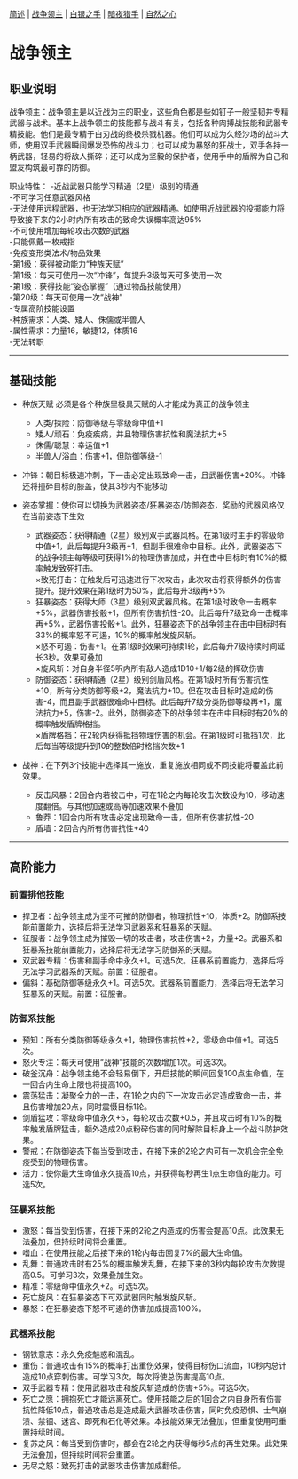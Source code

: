 [简述](README.md) | [战争领主](README-FIGHTER.md) | [白银之手](README-PALADIN.md) | [暗夜猎手](README-THIEF.md) | [自然之心](README-SHAMAN.md)
# 战争领主

## 职业说明
战争领主：战争领主是以近战为主的职业，这些角色都是些如钉子一般坚韧并专精武器与战术。基本上战争领主的技能都与战斗有关，包括各种肉搏战技能和武器专精技能。他们是最专精于白刃战的终极杀戮机器。他们可以成为久经沙场的战斗大师，使用双手武器瞬间爆发恐怖的战斗力；也可以成为暴怒的狂战士，双手各持一柄武器，轻易的将敌人撕碎；还可以成为坚毅的保护者，使用手中的盾牌为自己和盟友构筑最可靠的防御。  

职业特性：
-近战武器只能学习精通（2星）级别的精通  
-不可学习任意武器风格  
-无法使用远程武器，也无法学习相应的武器精通。如使用近战武器的投掷能力将导致接下来的2小时内所有攻击的致命失误概率高达95%  
-不可使用增加每轮攻击次数的武器  
-只能佩戴一枚戒指  
-免疫变形类法术/物品效果  
-第1级：获得被动能力“种族天赋”  
-第1级：每天可使用一次“冲锋”，每提升3级每天可多使用一次  
-第1级：获得技能“姿态掌握”（通过物品技能使用）  
-第20级：每天可使用一次“战神”  
-专属高阶技能设置  
-种族需求：人类、矮人、侏儒或半兽人  
-属性需求：力量16，敏捷12，体质16  
-无法转职

--- 
## 基础技能

- 种族天赋
必须是各个种族里极具天赋的人才能成为真正的战争领主
	- 人类/探险：防御等级与零级命中值+1
	- 矮人/顽石：免疫疾病，并且物理伤害抗性和魔法抗力+5
	- 侏儒/聪慧：幸运值+1
	- 半兽人/浴血：伤害+1，但防御等级-1

- 冲锋：朝目标极速冲刺，下一击必定出现致命一击，且武器伤害+20%。冲锋还将撞碎目标的膝盖，使其3秒内不能移动

- 姿态掌握：使你可以切换为武器姿态/狂暴姿态/防御姿态，奖励的武器风格仅在当前姿态下生效
	- 武器姿态：获得精通（2星）级别双手武器风格。在第1级时主手的零级命中值+1，此后每提升3级再+1，但副手很难命中目标。此外，武器姿态下的战争领主每等级可获得1%的物理伤害加成，并在击中目标时有10%的概率触发致死打击。  
		×致死打击：在触发后可迅速进行下次攻击，此次攻击将获得额外的伤害提升。提升效果在第1级时为50%，此后每升3级再+5%
	- 狂暴姿态：获得大师（3星）级别双武器风格。在第1级时致命一击概率+5%，武器伤害投骰+1，但所有伤害抗性-20。此后每升7级致命一击概率再+5%，武器伤害投骰+1。此外，狂暴姿态下的战争领主在击中目标时有33%的概率怒不可遏，10%的概率触发旋风斩。  
		×怒不可遏：伤害+1。在第1级时效果可持续1轮，此后每升7级持续时间延长3秒。效果可叠加  
		×旋风斩：对自身半径5呎内所有敌人造成1D10+1/每2级的挥砍伤害
	- 防御姿态：获得精通（2星）级别剑盾风格。在第1级时所有伤害抗性+10，所有分类防御等级+2，魔法抗力+10。但在攻击目标时造成的伤害-4，而且副手武器很难命中目标。此后每升7级分类防御等级再+1，魔法抗力+5，伤害-2。此外，防御姿态下的战争领主在击中目标时有20%的概率触发盾牌格挡。  
		×盾牌格挡：在2轮内获得抵挡物理伤害的机会。在第1级时可抵挡1次，此后每当等级提升到10的整数倍时格挡次数+1

- 战神：在下列3个技能中选择其一施放，重复施放相同或不同技能将覆盖此前效果。
	- 反击风暴：2回合内若被击中，可在1轮之内每轮攻击次数设为10，移动速度翻倍。与其他加速或高等加速效果不叠加
	- 鲁莽：1回合内所有攻击必定出现致命一击，但所有伤害抗性-20
	- 盾墙：2回合内所有伤害抗性+40

--- 	
## 高阶能力

### 前置排他技能

- 捍卫者：战争领主成为坚不可摧的防御者，物理抗性+10，体质+2。防御系技能前置能力，选择后将无法学习武器系和狂暴系的天赋。
- 征服者：战争领主成为摧毁一切的攻击者，攻击伤害+2，力量+2。武器系和狂暴系技能前置能力，选择后将无法学习防御系的天赋。
- 双武器专精：伤害和副手命中永久+1。可选5次。狂暴系前置能力，选择后将无法学习武器系的天赋。前置：征服者。
- 偏斜：基础防御等级永久+1。可选5次。武器系前置能力，选择后将无法学习狂暴系的天赋。前置：征服者。

### 防御系技能

- 预知：所有分类防御等级永久+1，物理伤害抗性+2，零级命中值+1。可选5次。
- 怒火专注：每天可使用“战神”技能的次数增加1次。可选3次。
- 破釜沉舟：战争领主绝不会轻易倒下，开启技能的瞬间回复100点生命值，在一回合内生命上限也将提高100。
- 震荡猛击：凝聚全力的一击，在1轮之内的下一次攻击必定造成致命一击，并且伤害增加20点，同时震慑目标1轮。
- 剑盾猛攻：零级命中值永久+5，每轮攻击次数+0.5，并且攻击时有10%的概率触发盾牌猛击，额外造成20点粉碎伤害的同时解除目标身上一个战斗防护效果。
- 警戒：在防御姿态下每当受到攻击，在接下来的2轮之内可有一次机会完全免疫受到的物理伤害。
- 活力：使你最大生命值永久提高10点，并获得每秒再生1点生命值的能力。可选5次。

### 狂暴系技能

- 激怒：每当受到伤害，在接下来的2轮之内造成的伤害会提高10点。此效果无法叠加，但持续时间将会重置。
- 嗜血：在使用技能之后接下来的1轮内每击回复7%的最大生命值。
- 乱舞：普通攻击时有25%的概率触发乱舞，在接下来的3秒内每轮攻击次数提高0.5。可学习3次，效果叠加生效。
- 精准：零级命中值永久+2。可选5次。
- 死亡旋风：在狂暴姿态下可双武器同时触发旋风斩。
- 暴怒：在狂暴姿态下怒不可遏的伤害加成提高100%。

### 武器系技能

- 钢铁意志：永久免疫魅惑和混乱。
- 重伤：普通攻击有15%的概率打出重伤效果，使得目标伤口流血，10秒内总计造成10点穿刺伤害。可学习3次，每次将使总伤害提高10点。
- 双手武器专精：使用武器攻击和旋风斩造成的伤害+5%。可选5次。 
- 死亡之愿：拥抱死亡才能远离死亡。使用技能之后的1回合之内自身所有伤害抗性降低10点，普通攻击总是造成最大武器攻击伤害，同时免疫恐惧、士气崩溃、禁锢、迷宫、即死和石化等效果。本技能效果无法叠加，但重复使用可重置持续时间。
- 复苏之风：每当受到伤害时，都会在2轮之内获得每秒5点的再生效果。此效果无法叠加，但持续时间将会重置。
- 无尽之怒：致死打击的武器攻击伤害加成翻倍。

